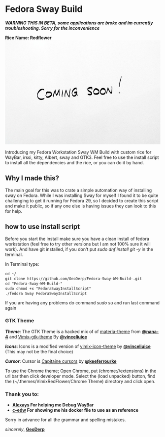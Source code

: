 # Fedora Sway Build

***WARNING THIS IN BETA, some applications are broke and im currently troubleshooting. Sorry for the inconvenience***

**Rice Name: Redflower**
![alt text](https://raw.githubusercontent.com/GeoDerp/Fedora-Sway-WM-Build-/master/Images/img.png)

Introducing my Fedora Workstation Sway WM Build with custom rice for WayBar, irssi, kitty, Albert, sway and GTK3.
Feel free to use the install script to install all the dependencies and the rice, or you can do it by hand.    

## Why I made this?
The main goal for this was to crate a simple automation way of installing sway on Fedora.
 While I was installing Sway for myself I found it to be quite challenging to get it running for Fedora 29, so I decided to create this script and make it public, so if any one else is having issues they can look to this for help.

## how to use install script

Before you start the install make sure you have a clean install of fedora workstation (feel free to try other versions but I am not 100% sure it will work).
And have git installed, if you don't put *sudo dnf install git -y* in the terminal.

In Terminal type:
```console
cd ~/
git clone https://github.com/GeoDerp/Fedora-Sway-WM-Build-.git
cd "Fedora-Sway-WM-Build-"
sudo chmod +x "FedoraSwayInstallScript"
./fedora Sway FedoraSwayInstallScript
```
If you are having any problems do command *sudo su* and run last command again

### GTK Theme
***Theme***:
The GTK Theme is a hacked mix of of [materia-theme](https://github.com/nana-4/materia-theme) from [**@nana-4**](https://github.com/nana-4)
and [Vimix-gtk-theme](https://github.com/vinceliuice/vimix-gtk-themes) By [**@vinceliuice**](https://github.com/vinceliuice)

***Icons***:
Icons is a modified version of [vimix-icon-theme](https://github.com/vinceliuice/vimix-icon-theme) by [**@vinceliuice**](https://github.com/vinceliuice) (This may not be the final choice)

***Cursor***:
Cursor is [Capitaine cursors](https://github.com/keeferrourke/capitaine-cursors) by [**@keeferrourke**](https://github.com/vinceliuice)

To use the Chrome theme;
Open Chrome, put (chrome://extensions) in the url bar then click developer mode.
Select the (load unpacked) button, find the (~/.themes/VimixRedFlower/Chrome Theme) directory and click open.

### Thank you to:

* **[Alexays](https://github.com/Alexays) For helping me Debug WayBar**
* **[c-edw](https://github.com/c-edw) For showing me his docker file to use as an reference**   


Sorry in advance for all the grammar and spelling mistakes.

*sincerely*, [**GeoDerp**](https://github.com/GeoDerp)
